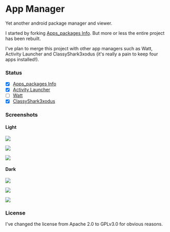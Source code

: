 # App Manager

Yet another android package manager and viewer.

I started by forking [Apps_packages Info](https://bitbucket.org/oF2pks/fdroid-applications-info/src). But more or less the entire project has been rebuilt.

I've plan to merge this project with other app managers such as Watt, Activity Launcher and ClassyShark3xodus (it's really a pain to keep four apps installed!).

### Status

- [x] [Apps_packages Info](https://bitbucket.org/oF2pks/fdroid-applications-info/src)
- [x] [Activity Launcher](https://github.com/butzist/ActivityLauncher)
- [ ] [Watt](https://github.com/tuyafeng/Watt)
- [x] [ClassyShark3xodus](https://bitbucket.org/oF2pks/fdroid-classyshark3xodus/src)

### Screenshots

#### Light

![](fastlane/metadata/android/en-US/images/phoneScreenshots/1.png)

![](fastlane/metadata/android/en-US/images/phoneScreenshots/3.png)

![](fastlane/metadata/android/en-US/images/phoneScreenshots/5.png)

#### Dark

![](fastlane/metadata/android/en-US/images/phoneScreenshots/2.png)

![](fastlane/metadata/android/en-US/images/phoneScreenshots/4.png)

![](fastlane/metadata/android/en-US/images/phoneScreenshots/6.png)

### License

I've changed the license from Apache 2.0 to GPLv3.0 for obvious reasons.
